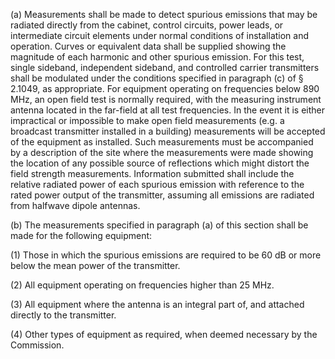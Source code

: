 (a) Measurements shall be made to detect spurious emissions that may be radiated directly from the cabinet, control circuits, power leads, or intermediate circuit elements under normal conditions of installation and operation. Curves or equivalent data shall be supplied showing the magnitude of each harmonic and other spurious emission. For this test, single sideband, independent sideband, and controlled carrier transmitters shall be modulated under the conditions specified in paragraph (c) of § 2.1049, as appropriate. For equipment operating on frequencies below 890 MHz, an open field test is normally required, with the measuring instrument antenna located in the far-field at all test frequencies. In the event it is either impractical or impossible to make open field measurements (e.g. a broadcast transmitter installed in a building) measurements will be accepted of the equipment as installed. Such measurements must be accompanied by a description of the site where the measurements were made showing the location of any possible source of reflections which might distort the field strength measurements. Information submitted shall include the relative radiated power of each spurious emission with reference to the rated power output of the transmitter, assuming all emissions are radiated from halfwave dipole antennas.

(b) The measurements specified in paragraph (a) of this section shall be made for the following equipment:

(1) Those in which the spurious emissions are required to be 60 dB or more below the mean power of the transmitter.

(2) All equipment operating on frequencies higher than 25 MHz.

(3) All equipment where the antenna is an integral part of, and attached directly to the transmitter.

(4) Other types of equipment as required, when deemed necessary by the Commission.

